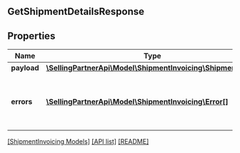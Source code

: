 ## GetShipmentDetailsResponse

## Properties

Name | Type | Description | Notes
------------ | ------------- | ------------- | -------------
**payload** | [**\SellingPartnerApi\Model\ShipmentInvoicing\ShipmentDetail**](ShipmentDetail.md) |  | [optional]
**errors** | [**\SellingPartnerApi\Model\ShipmentInvoicing\Error[]**](Error.md) | A list of error responses returned when a request is unsuccessful. | [optional]

[[ShipmentInvoicing Models]](../) [[API list]](../../Api) [[README]](../../../README.md)

